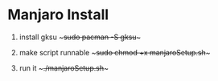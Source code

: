 # Manjaro Install

1) install gksu ~~~sudo pacman -S gksu~~~

2) make script runnable ~~~sudo chmod +x manjaroSetup.sh~~~

3) run it ~~~./manjaroSetup.sh~~~